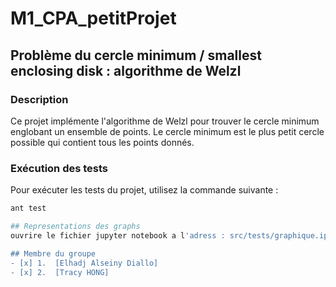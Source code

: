 # M1_CPA_petitProjet

## Problème du cercle minimum / smallest enclosing disk : algorithme de Welzl

### Description

Ce projet implémente l'algorithme de Welzl pour trouver le cercle minimum englobant un ensemble de points. Le cercle minimum est le plus petit cercle possible qui contient tous les points donnés.

### Exécution des tests

Pour exécuter les tests du projet, utilisez la commande suivante :

```bash
ant test

## Representations des graphs
ouvrire le fichier jupyter notebook a l'adress : src/tests/graphique.ipynb

## Membre du groupe
- [x] 1.  [Elhadj Alseiny Diallo] 
- [x] 2.  [Tracy HONG]